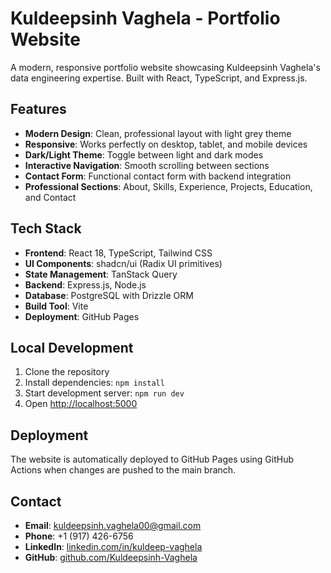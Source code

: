 # Kuldeepsinh Vaghela - Portfolio Website

A modern, responsive portfolio website showcasing Kuldeepsinh Vaghela's data engineering expertise. Built with React, TypeScript, and Express.js.

## Features

- **Modern Design**: Clean, professional layout with light grey theme
- **Responsive**: Works perfectly on desktop, tablet, and mobile devices
- **Dark/Light Theme**: Toggle between light and dark modes
- **Interactive Navigation**: Smooth scrolling between sections
- **Contact Form**: Functional contact form with backend integration
- **Professional Sections**: About, Skills, Experience, Projects, Education, and Contact

## Tech Stack

- **Frontend**: React 18, TypeScript, Tailwind CSS
- **UI Components**: shadcn/ui (Radix UI primitives)
- **State Management**: TanStack Query
- **Backend**: Express.js, Node.js
- **Database**: PostgreSQL with Drizzle ORM
- **Build Tool**: Vite
- **Deployment**: GitHub Pages

## Local Development

1. Clone the repository
2. Install dependencies: `npm install`
3. Start development server: `npm run dev`
4. Open [http://localhost:5000](http://localhost:5000)

## Deployment

The website is automatically deployed to GitHub Pages using GitHub Actions when changes are pushed to the main branch.

## Contact

- **Email**: kuldeepsinh.vaghela00@gmail.com
- **Phone**: +1 (917) 426-6756
- **LinkedIn**: [linkedin.com/in/kuldeep-vaghela](https://linkedin.com/in/kuldeep-vaghela)
- **GitHub**: [github.com/Kuldeepsinh-Vaghela](https://github.com/Kuldeepsinh-Vaghela)